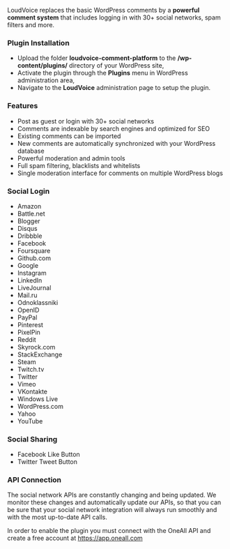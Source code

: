 LoudVoice replaces the basic WordPress comments by a <strong>powerful comment system</strong> that includes logging in with 
30+ social networks, spam filters and more.
 
### Plugin Installation

* Upload the folder **loudvoice-comment-platform** to the **/wp-content/plugins/** directory of your WordPress site,
* Activate the plugin through the **Plugins** menu in WordPress administration area,
* Navigate to the **LoudVoice** administration page to setup the plugin.
  
### Features

* Post as guest or login with 30+ social networks
* Comments are indexable by search engines and optimized for SEO
* Existing comments can be imported
* New comments are automatically synchronized with your WordPress database
* Powerful moderation and admin tools
* Full spam filtering, blacklists and whitelists
* Single moderation interface for comments on multiple WordPress blogs


### Social Login

* Amazon
* Battle.net
* Blogger
* Disqus
* Dribbble
* Facebook
* Foursquare
* Github.com
* Google
* Instagram
* LinkedIn
* LiveJournal
* Mail.ru
* Odnoklassniki
* OpenID
* PayPal
* Pinterest
* PixelPin 
* Reddit
* Skyrock.com		
* StackExchange
* Steam
* Twitch.tv
* Twitter
* Vimeo
* VKontakte
* Windows Live
* WordPress.com
* Yahoo
* YouTube


###  Social Sharing

* Facebook Like Button
* Twitter Tweet Button


### API Connection

The social network APIs are constantly changing and being updated. We monitor these changes and automatically update our APIs, 
so that you can be sure that your social network integration will always run smoothly and with the most up-to-date API calls.

In order to enable the plugin you must connect with the OneAll API and create a free account at https://app.oneall.com

